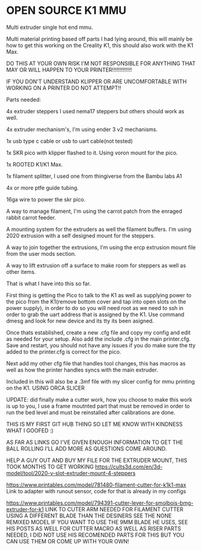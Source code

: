 # OPEN SOURCE K1 MMU
Multi extruder single hot end mmu.

Multi material printing based off parts I had lying around, this will mainly be how to get this working on the Creality K1, this should also work with the K1 Max. 

DO THIS AT YOUR OWN RISK I'M NOT RESPONSIBLE FOR ANYTHING THAT MAY OR WILL HAPPEN TO YOUR PRINTER!!!!!!!!!!!!!

IF YOU DON'T UNDERSTAND KLIPPER OR ARE UNCOMFORTABLE WITH WORKING ON A PRINTER DO NOT ATTEMPT!!

Parts needed:

4x extruder steppers I used nema17 steppers but others should work as well.

4x extruder mechanism's, I'm using ender 3 v2 mechanisms.

1x usb type c cable or usb to uart cable(not tested)

1x SKR pico with klipper flashed to it. Using voron mount for the pico.

1x ROOTED K1/K1 Max.

1x filament splitter, I used one from thingiverse from the Bambu labs A1

4x or more ptfe guide tubing.

16ga wire to power the skr pico.

A way to manage filament, I'm using the carrot patch from the enraged rabbit carrot feeder.

A mounting system for the extruders as well the filament buffers. I'm using 2020 extrusion with a self designed mount for the steppers.

A way to join together the extrusions, I'm using the ercp extrusion mount file from the user mods section.

A way to lift extrusion off a surface to make room for steppers as well as other items.

That is what I have into this so far.

First thing is getting the Pico to talk to the K1 as well as supplying power to the pico from the K1(remove bottom cover and tap into open slots on the power supply), in order to do so you will need root as we need to ssh in order to grab the uart address that is assigned by the K1. Use command dmesg and look for new device and its tty its been asigned.

Once thats established, create a new .cfg file and copy my config and edit as needed for your setup. Also add the include <yourconfigfile>.cfg in the main printer.cfg. Save and restart, you should not have any issues if you do make sure the tty added to the printer.cfg is correct for the pico.

Next add my other cfg file that handles tool changes, this has macros as well as how the printer handles syncs with the main extruder.

Included in this will also be a .3mf file with my slicer config for mmu printing on the K1. USING ORCA SLICER

UPDATE: did finally make a cutter work, how you choose to make this work is up to you, I use a frame moutnted part that must be removed in order to run the bed level and must be reinstalled after calibrations are done.

THIS IS MY FIRST GIT HUB THING SO LET ME KNOW WITH KINDNESS WHAT I GOOFED :)

AS FAR AS LINKS GO I'VE GIVEN ENOUGH INFORMATION TO GET THE BALL ROLLING I'LL ADD MORE AS QUESTIONS COME AROUND.

HELP A GUY OUT AND BUY MY FILE FOR THE EXTRUDER MOUNT, THIS TOOK MONTHS TO GET WORKING https://cults3d.com/en/3d-model/tool/2020-v-slot-extruder-mount-4-steppers

https://www.printables.com/model/781480-filament-cutter-for-k1k1-max Link to adapter with runout sensor, code for that is already in my configs 

https://www.printables.com/model/794391-cutter-lever-for-smolbois-bmg-extruder-for-k1 LINK TO CUTER ARM NEEDED FOR FILAMENT CUTTER USING A DIFFERENT BLADE THAN THE DESINERS SEE THE NONE REMIXED MODEL IF YOU WANT TO USE THE 9MM BLADE HE USES, SEE HIS POSTS AS WELL FOR CUTTER MACRO AS WELL AS RISER PARTS NEEDED, I DID NOT USE HIS RECOMENDED PARTS FOR THIS BUT YOU CAN USE THEM OR COME UP WITH YOUR OWN!
